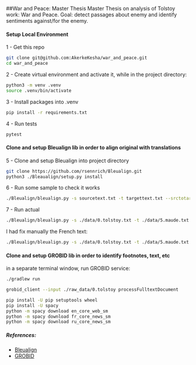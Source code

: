 ##War and Peace: Master Thesis
Master Thesis on analysis of Tolstoy work: War and Peace.
Goal: detect passages about enemy and identify sentiments against/for the enemy.

#### Setup Local Environment

1 - Get this repo
```bash
git clone git@github.com:AkerkeKesha/war_and_peace.git
cd war_and_peace
```

2 - Create virtual environment and activate it, while in the project directory:
```bash
python3 -m venv .venv
source .venv/bin/activate
```
3 - Install packages into .venv
```bash
pip install -r requirements.txt
```
4 - Run tests
```bash
pytest
```

#### Clone and setup Bleualign lib in order to align original with translations
5 - Clone and setup Bleualign into project directory 
```bash
git clone https://github.com/rsennrich/Bleualign.git
python3 ./Bleaualign/setup.py install

```
6 - Run some sample to check it works
```bash
./Bleualign/bleualign.py -s sourcetext.txt -t targettext.txt --srctotarget sourcetranslation.txt -o outputfile
```
7 - Run actual 
```bash
./Bleualign/bleualign.py -s ./data/0.tolstoy.txt -t ./data/5.maude.txt --srctotarget ./data/tolstoy_translated.txt -o outputfile
```
I had fix manually the French text:
```bash
./Bleualign/bleualign.py -s ./data/0.tolstoy.txt -t ./data/5.maude.txt --srctotarget ./data/manually_fixed.txt -o ./data/secondtrial
```


#### Clone and setup GROBID lib in order to identify footnotes, text, etc
in a separate terminal window, run GROBID service:

```bash
./gradlew run
```

```bash
grobid_client --input ./raw_data/0.tolstoy processFulltextDocument
```


```bash
pip install -U pip setuptools wheel
pip install -U spacy
python -m spacy download en_core_web_sm
python -m spacy download fr_core_news_sm
python -m spacy download ru_core_news_sm
```


##### References:
- [Bleualign](https://github.com/rsennrich/Bleualign)
- [GROBID](https://github.com/kermitt2/grobid_client_python)
